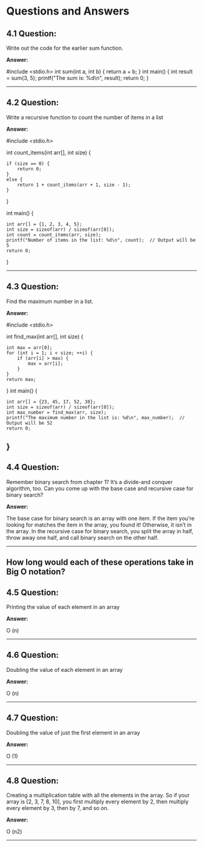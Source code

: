 # Questions and Answers

## 4.1 Question:

 Write out the code for the earlier sum function.

**Answer:**


#include <stdio.h>
int sum(int a, int b) {
    return a + b;
}
int main() {
    int result = sum(3, 5);
    printf("The sum is: %d\n", result);
    return 0;
}

---

## 4.2 Question:

 Write a recursive function to count the number of items in a list

**Answer:**


#include <stdio.h>

int count_items(int arr[], int size) {

    if (size == 0) {
        return 0;
    }
    else {
        return 1 + count_items(arr + 1, size - 1);
    }
}

int main() {

    int arr[] = {1, 2, 3, 4, 5};
    int size = sizeof(arr) / sizeof(arr[0]);
    int count = count_items(arr, size);
    printf("Number of items in the list: %d\n", count);  // Output will be 5
    return 0;
    
}

---

## 4.3 Question:

 Find the maximum number in a list.

**Answer:**

#include <stdio.h>

int find_max(int arr[], int size) {

    int max = arr[0];
    for (int i = 1; i < size; ++i) {
        if (arr[i] > max) {
            max = arr[i];
        }
    }
    return max;
}
 int main() {

    int arr[] = {23, 45, 17, 52, 38};
    int size = sizeof(arr) / sizeof(arr[0]);
    int max_number = find_max(arr, size); 
    printf("The maximum number in the list is: %d\n", max_number);  // Output will be 52
    return 0;
}
---

## 4.4 Question:

Remember binary search from chapter 1? It’s a divide-and
conquer algorithm, too. Can you come up with the base case
and recursive case for binary search?

**Answer:**

The base case for binary search is an array with one
item. If the item you’re looking for matches the item in the
array, you found it! Otherwise, it isn’t in the array. In the
recursive case for binary search, you split the array in half,
throw away one half, and call binary search on the other half.

---
How long would each of these operations take in Big O notation?
---

## 4.5 Question:

Printing the value of each element in an array

**Answer:**

O (n)

---

## 4.6 Question:

 Doubling the value of each element in an array

**Answer:**

O (n)

---

## 4.7 Question:

Doubling the value of just the first element in an array

**Answer:**

O (1)

---

## 4.8 Question:

Creating a multiplication table with all the elements in the array. So 
if your array is [2, 3, 7, 8, 10], you first multiply every element by 2, 
then multiply every element by 3, then by 7, and so on.

**Answer:**

O (n2)

---
